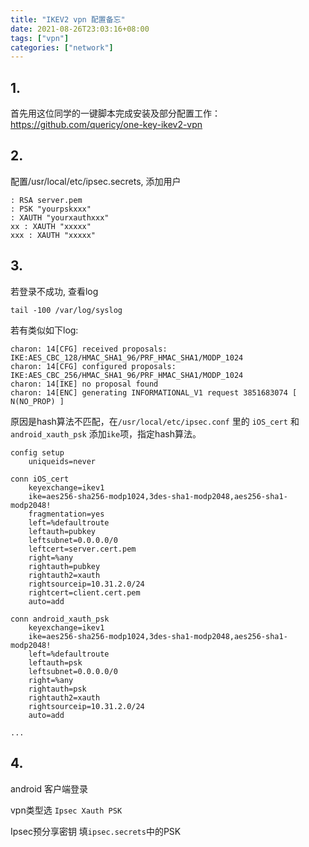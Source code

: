 ```yaml
---
title: "IKEV2 vpn 配置备忘"
date: 2021-08-26T23:03:16+08:00
tags: ["vpn"]
categories: ["network"]
---
```


## 1.

首先用这位同学的一键脚本完成安装及部分配置工作：https://github.com/quericy/one-key-ikev2-vpn

## 2.

配置/usr/local/etc/ipsec.secrets, 添加用户

```
: RSA server.pem
: PSK "yourpskxxx"
: XAUTH "yourxauthxxx"
xx : XAUTH "xxxxx"
xxx : XAUTH "xxxxx"
```

## 3.
若登录不成功, 查看log

```
tail -100 /var/log/syslog
```

若有类似如下log:

```
charon: 14[CFG] received proposals: IKE:AES_CBC_128/HMAC_SHA1_96/PRF_HMAC_SHA1/MODP_1024
charon: 14[CFG] configured proposals: IKE:AES_CBC_256/HMAC_SHA1_96/PRF_HMAC_SHA1/MODP_1024
charon: 14[IKE] no proposal found
charon: 14[ENC] generating INFORMATIONAL_V1 request 3851683074 [ N(NO_PROP) ]

```

原因是hash算法不匹配，在`/usr/local/etc/ipsec.conf` 里的 `iOS_cert` 和 `android_xauth_psk` 添加`ike`项，指定hash算法。

```
config setup
    uniqueids=never 

conn iOS_cert
    keyexchange=ikev1
    ike=aes256-sha256-modp1024,3des-sha1-modp2048,aes256-sha1-modp2048!
    fragmentation=yes
    left=%defaultroute
    leftauth=pubkey
    leftsubnet=0.0.0.0/0
    leftcert=server.cert.pem
    right=%any
    rightauth=pubkey
    rightauth2=xauth
    rightsourceip=10.31.2.0/24
    rightcert=client.cert.pem
    auto=add

conn android_xauth_psk
    keyexchange=ikev1
    ike=aes256-sha256-modp1024,3des-sha1-modp2048,aes256-sha1-modp2048!
    left=%defaultroute
    leftauth=psk
    leftsubnet=0.0.0.0/0
    right=%any
    rightauth=psk
    rightauth2=xauth
    rightsourceip=10.31.2.0/24
    auto=add

...

```

## 4.

android 客户端登录 

vpn类型选 `Ipsec Xauth PSK`  

Ipsec预分享密钥 填`ipsec.secrets`中的PSK 
